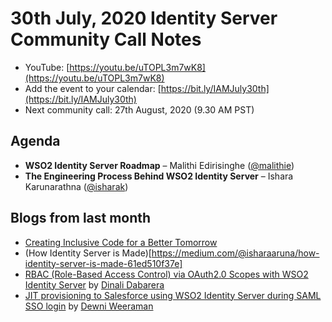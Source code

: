 # 30th July, 2020 Identity Server Community Call Notes

-   YouTube: [https://youtu.be/uTOPL3m7wK8](https://youtu.be/uTOPL3m7wK8)
-   Add the event to your calendar: [https://bit.ly/IAMJuly30th](https://bit.ly/IAMJuly30th)
-   Next community call: 27th August, 2020 (9.30 AM PST)

## Agenda

-   **WSO2 Identity Server Roadmap** – Malithi Edirisinghe ([@malithie](https://github.com/malithie))
-   **The Engineering Process Behind WSO2 Identity Server** – Ishara Karunarathna ([@isharak](https://github.com/isharak))

## Blogs from last month

* [Creating Inclusive Code for a Better Tomorrow](https://wso2.com/blogs/thesource/creating-inclusive-code-for-a-better-tomorrow/)
* (How Identity Server is Made)[https://medium.com/@isharaaruna/how-identity-server-is-made-61ed510f37e]
* [RBAC (Role-Based Access Control) via OAuth2.0 Scopes with WSO2 Identity Server](https://medium.com/@gdrdabarera/rbac-role-based-access-control-via-oauth2-0-scopes-with-wso2-identity-server-dd6dcb0b737b) by [Dinali Dabarera](https://medium.com/@gdrdabarera)
* [JIT provisioning to Salesforce using WSO2 Identity Server during SAML SSO login](https://medium.com/@dewni.matheesha/jit-provisioning-to-salesforce-using-wso2-identity-server-during-saml-sso-login-41df1827b6d6) by [Dewni Weeraman](https://medium.com/@dewni.matheesha)

